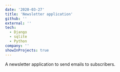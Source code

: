 ```yaml
---
date: '2020-03-27'
title: 'Newsletter application'
github: ''
external: ''
tech:
  - Django
  - sqlite
  - Python
company: ''
showInProjects: true
---
```


A newsletter application to send emails to subscribers.
